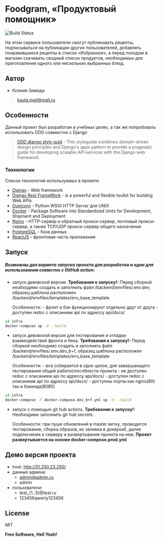 # Foodgram, «Продуктовый помощник»

![Build Status](https://github.com/Zimodra/foodgram-project-react/actions/workflows/main.yml/badge.svg?branch=master)

На этом сервисе пользователи смогут публиковать рецепты, подписываться на публикации других пользователей, добавлять понравившиеся рецепты в список «Избранное», а перед походом в магазин скачивать сводный список продуктов, необходимых для приготовления одного или нескольких выбранных блюд.

## Автор

- Ксения Зимода
> ksuta.mail@mail.ru

## Особенности

Данный проект был разработан в учебных целях, а так же попробовать использовать DDD совместно с Django
> [DDD django styly guid](https://phalt.github.io/django-api-domains/files/#services) - This styleguide combines domain-driven design principles and Django's apps pattern to provide a pragmatic guide for developing scalable API services with the Django web framework

### Технологии

Список технологий используемых в проекте:

- [Django](https://www.djangoproject.com/) - Web framework
- [Django Rest FrameWork](https://www.django-rest-framework.org/) - is a powerful and flexible toolkit for building Web APIs
- [Gunicorn](https://gunicorn.org/) - Python WSGI HTTP Server для UNIX
- [Docker](https://www.docker.com/) - Package Software into Standardized Units for Development, Shipment and Deployment
- [Nginx](https://nginx.org/ru/) - HTTP-сервер и обратный прокси-сервер, почтовый прокси-сервер, а также TCP/UDP прокси-сервер общего назначения
- [PostgreSQL](https://www.postgresql.org/) - база данных
- [ReactJS](https://reactjs.org) - фронтовая часть приложения


## Запуск

##### Возможны два варинта запуска проекта для разработки и один для использования совмстно с GitHub action:

- запуск девовской версии.
    **Требования к запуску!:**
        Перед сборкой необходимо создать и заполнить файл /backend/envfiles/.env.dev,
        образец шаблона расположен /backend/envfiles/templates/env_base_template
        
    Особенности:
        - фронт и бэк функционируют отдельно друг от друга
        - доступен redoc с описанием api по адрессу api/docs/

```sh
cd infra
docker-compose up -d --build    
```

- запуск девовской версии для тестирования и отладки взаимодействия фронта и бека.
    **Требования к запуску!:**
        Перед сборкой необходимо создать и заполнить файл /backend/envfiles/.env.dev_b+f,
        образец шаблона расположен /backend/envfiles/templates/env_base_template
        
    Особенности:
        - все собирается в одно целое, для завершающего тестирования общей работоспособности проекта
        - не доступен redoc с описанием api по адрессу api/docs/
        - доступен redoc с описанием api по адрессу api/docs/
        - доступны порты как nginx(80) так и бэкенда(8080)

```sh
cd infra
docker-compose -f docker-compose.dev_b+f.yml up -d --build    
```

- запуск с помощью git hub actions.
    **Требования к запуску!:**
        Необходимо заполнить git hub secrets.
        
    Особенности:
        при пуше обновлений в master ветку, проводится тестирование, сборка образов, их заливка в докерхаб, далее подключение к серверу и развертывание проекта на нем.
        **Проект развертывается на основе docker-compose.prod.yml**

## Демо версия проекта

- host: http://51.250.23.250/
- данные админа:
    - admin@admin.ru
    - admin
- пользователи:
    - test_{1..3}@test.ru
    - 123456qwerty123456


## License

MIT

**Free Software, Hell Yeah!**